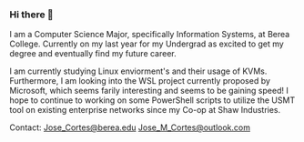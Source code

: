 ### Hi there 👋

I am a Computer Science Major, specifically Information Systems, at Berea College. Currently on my last year for my Undergrad as excited to get my degree and eventually find my future career.

I am currently studying Linux enviorment's and their usage of KVMs. Furthermore, I am looking into the WSL project currently proposed by Microsoft, which seems farily interesting and seems to be gaining speed! I hope to continue to working on some PowerShell scripts to utilize the USMT tool on existing enterprise networks since my Co-op at Shaw Industries.

Contact:
Jose_Cortes@berea.edu
Jose_M_Cortes@outlook.com

<!--
**Cortesj/Cortesj** is a ✨ _special_ ✨ repository because its `README.md` (this file) appears on your GitHub profile.

Here are some ideas to get you started:

- 🔭 I’m currently working on ...
- 🌱 I’m currently learning ...
- 👯 I’m looking to collaborate on ...
- 🤔 I’m looking for help with ...
- 💬 Ask me about ...
- 📫 How to reach me: ...
- 😄 Pronouns: ...
- ⚡ Fun fact: ...
-->
